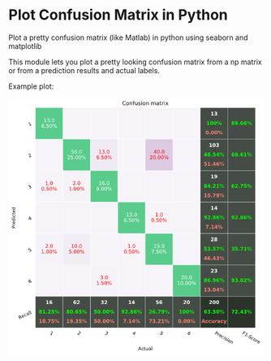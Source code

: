# Plot Confusion Matrix in Python

Plot a pretty confusion matrix (like Matlab) in python using seaborn and matplotlib

This module lets you plot a pretty looking confusion matrix from a np matrix or from a prediction results and actual labels.

Example plot:

![alt text](screenshots/conf_matrix_plot.png)
